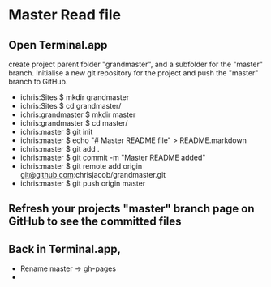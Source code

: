 # Master Read file
## Open Terminal.app 
create project parent folder "grandmaster", and a subfolder for the "master" branch. Initialise a new git repository for the project and push the "master" branch to GitHub.

* ichris:Sites $ mkdir grandmaster
* ichris:Sites $ cd grandmaster/
* ichris:grandmaster $ mkdir master
* ichris:grandmaster $ cd master/
* ichris:master $ git init
* ichris:master $ echo "# Master README file" > README.markdown
* ichris:master $ git add .
* ichris:master $ git commit -m "Master README added"
* ichris:master $ git remote add origin git@github.com:chrisjacob/grandmaster.git
* ichris:master $ git push origin master

## Refresh your projects "master" branch page on GitHub to see the committed files

## Back in Terminal.app, 
* Rename master -> gh-pages	
* 
